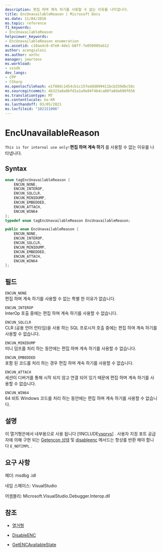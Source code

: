 ```yaml
---
description: 편집 하며 계속 하기를 사용할 수 없는 이유를 나타냅니다.
title: EncUnavailableReason | Microsoft Docs
ms.date: 11/04/2016
ms.topic: reference
f1_keywords:
- EncUnavailableReason
helpviewer_keywords:
- EncUnavailableReason enumeration
ms.assetid: c10aa4c0-d7e0-4de1-b8ff-7e050985eb12
author: acangialosi
ms.author: anthc
manager: jmartens
ms.workload:
- vssdk
dev_langs:
- CPP
- CSharp
ms.openlocfilehash: e1f80dc1454cb1c15feddd099411bcb339dbc58c
ms.sourcegitcommit: 4b323a8a8bfd1a1a9e84f4b4ca88fa8da690f656
ms.translationtype: MT
ms.contentlocale: ko-KR
ms.lasthandoff: 03/05/2021
ms.locfileid: "102151006"
---
```

# <a name="encunavailablereason"></a>EncUnavailableReason
`This is for internal use only!`**편집 하며 계속 하기** 를 사용할 수 없는 이유를 나타냅니다.

## <a name="syntax"></a>Syntax

```cpp
enum tagEncUnavailableReason {
    ENCUN_NONE,
    ENCUN_INTEROP,
    ENCUN_SQLCLR,
    ENCUN_MINIDUMP,
    ENCUN_EMBEDDED,
    ENCUN_ATTACH,
    ENCUN_WIN64
};
typedef enum tagEncUnavailableReason EncUnavailableReason;
```

```csharp
public enum EncUnavailableReason {
    ENCUN_NONE,
    ENCUN_INTEROP,
    ENCUN_SQLCLR,
    ENCUN_MINIDUMP,
    ENCUN_EMBEDDED,
    ENCUN_ATTACH,
    ENCUN_WIN64
};
```

## <a name="fields"></a>필드
`ENCUN_NONE`\
편집 하며 계속 하기를 사용할 수 없는 특별 한 이유가 없습니다.

`ENCUN_INTEROP`\
InterOp 호출 중에는 편집 하며 계속 하기를 사용할 수 없습니다.

`ENCUN_SQLCLR`\
CLR (공용 언어 런타임)을 사용 하는 SQL 프로시저 호출 중에는 편집 하며 계속 하기를 사용할 수 없습니다.

`ENCUN_MINIDUMP`\
미니 덤프를 처리 하는 동안에는 편집 하며 계속 하기를 사용할 수 없습니다.

`ENCUN_EMBEDDED`\
포함 된 코드를 처리 하는 경우 편집 하며 계속 하기를 사용할 수 없습니다.

`ENCUN_ATTACH`\
세션이 디버거를 통해 시작 되지 않고 연결 되어 있기 때문에 편집 하며 계속 하기를 사용할 수 없습니다.

`ENCUN_WIN64`\
64 비트 Windows 코드를 처리 하는 동안에는 편집 하며 계속 하기를 사용할 수 없습니다.

## <a name="remarks"></a>설명
이 열거형은에서 내부용으로 사용 됩니다 [!INCLUDE[vsprvs](../../../code-quality/includes/vsprvs_md.md)] . 사용자 지정 포트 공급자에 의해 구현 되는 [Getencon 상태](../../../extensibility/debugger/reference/idebugprocess3-getencavailablestate.md) 및 [disableenc](../../../extensibility/debugger/reference/idebugprocess3-disableenc.md) 메서드는 항상를 반환 해야 합니다 `E_NOTIMPL` .

## <a name="requirements"></a>요구 사항
헤더: msdbg .idl

네임 스페이스: VisualStudio

어셈블리: Microsoft.VisualStudio.Debugger.Interop.dll

## <a name="see-also"></a>참조
- [열거형](../../../extensibility/debugger/reference/enumerations-visual-studio-debugging.md)

- [DisableENC](../../../extensibility/debugger/reference/idebugprocess3-disableenc.md)

- [GetENCAvailableState](../../../extensibility/debugger/reference/idebugprocess3-getencavailablestate.md)
